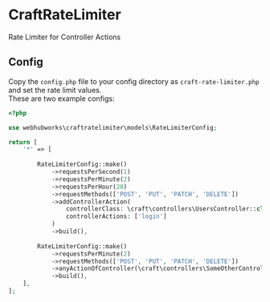 # CraftRateLimiter

Rate Limiter for Controller Actions

## Config
Copy the `config.php` file to your config directory as `craft-rate-limiter.php` and set the rate limit values. \
These are two example configs:

```php
<?php

use webhubworks\craftratelimiter\models\RateLimiterConfig;

return [
    '*' => [
    
        RateLimiterConfig::make()
            ->requestsPerSecond(1)
            ->requestsPerMinute(2)
            ->requestsPerHour(20)
            ->requestMethods(['POST', 'PUT', 'PATCH', 'DELETE'])
            ->addControllerAction(
                controllerClass: \craft\controllers\UsersController::class,
                controllerActions: ['login']
            )
            ->build(),
            
        RateLimiterConfig::make()
            ->requestsPerMinute(2)
            ->requestMethods(['POST', 'PUT', 'PATCH', 'DELETE'])
            ->anyActionOfController(\craft\controllers\SomeOtherController::class)
            ->build(),
    ],
];
```